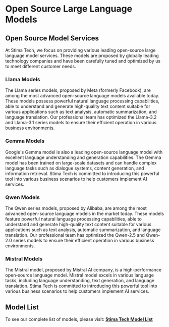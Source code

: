 # Open Source Large Language Models

## Open Source Model Services

At Stima Tech, we focus on providing various leading open-source large language model services. These models are proposed by globally leading technology companies and have been carefully tuned and optimized by us to meet different customer needs.

### Llama Models

The Llama series models, proposed by Meta (formerly Facebook), are among the most advanced open-source language models available today. These models possess powerful natural language processing capabilities, able to understand and generate high-quality text content suitable for various applications such as text analysis, automatic summarization, and language translation. Our professional team has optimized the Llama-3.2 and Llama-3.1 series models to ensure their efficient operation in various business environments.

### Gemma Models

Google's Gemma model is also a leading open-source language model with excellent language understanding and generation capabilities. The Gemma model has been trained on large-scale datasets and can handle complex language tasks such as dialogue systems, content generation, and information retrieval. Stima Tech is committed to introducing this powerful tool into various business scenarios to help customers implement AI services.

### Qwen Models

The Qwen series models, proposed by Alibaba, are among the most advanced open-source language models in the market today. These models feature powerful natural language processing capabilities, able to understand and generate high-quality text content suitable for various applications such as text analysis, automatic summarization, and language translation. Our professional team has optimized the Qwen-2.5 and Qwen-2.0 series models to ensure their efficient operation in various business environments.

### Mistral Models

The Mistral model, proposed by Mistral AI company, is a high-performance open-source language model. Mistral model excels in various language tasks, including language understanding, text generation, and language translation. Stima Tech is committed to introducing this powerful tool into various business scenarios to help customers implement AI services.

## Model List

To see our complete list of models, please visit: [**Stima Tech Model List**](https://api.stima.tech/#pricing) 